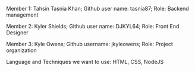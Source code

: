 Member 1: 
Tahsin Tasnia Khan; 
Github user name: tasnia87; 
Role: Backend management


Member 2:
Kyler Shields;
Github user name: DJKYL64;
Role: Front End Designer

Member 3:
Kyle Owens;
Github username: jkyleowens;
Role: Project organization



Language and Techniques we want to use:
HTML, CSS, NodeJS

